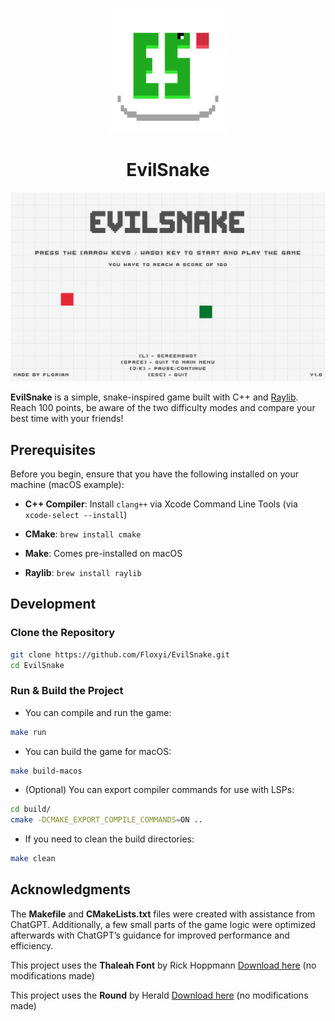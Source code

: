 <p align="center">
  <img src="/assets/textures/EvilSnake.png" alt="EvilSnake Icon" width="200" />
</p>

<div align="center">
    <h1>EvilSnake</h1>
</div>

![EvilSnake Screenshot](/assets/textures/Screenshot.png)

**EvilSnake** is a simple, snake-inspired game built with C++ and [Raylib](https://www.raylib.com/). Reach 100 points, be aware of the two difficulty modes and compare your best time with your friends!

## Prerequisites

Before you begin, ensure that you have the following installed on your machine (macOS example):

- **C++ Compiler**: Install `clang++` via Xcode Command Line Tools (via `xcode-select --install`)

- **CMake**: `brew install cmake`

- **Make**: Comes pre-installed on macOS

- **Raylib**: `brew install raylib`

## Development

### Clone the Repository

```bash
git clone https://github.com/Floxyi/EvilSnake.git
cd EvilSnake
```

### Run & Build the Project

- You can compile and run the game:

```bash
make run
```

- You can build the game for macOS:

```bash
make build-macos
```

- (Optional) You can export compiler commands for use with LSPs:

```bash
cd build/
cmake -DCMAKE_EXPORT_COMPILE_COMMANDS=ON ..
```

- If you need to clean the build directories:

```bash
make clean
```

## Acknowledgments

The **Makefile** and **CMakeLists.txt** files were created with assistance from ChatGPT. Additionally, a few small parts of the game logic were optimized afterwards with ChatGPT’s guidance for improved performance and efficiency.

This project uses the **Thaleah Font** by Rick Hoppmann [Download here](https://tinyworlds.itch.io/free-pixel-font-thaleah) (no modifications made)

This project uses the **Round** by Herald [Download here](https://heraldod.itch.io/bitmap-fonts) (no modifications made)
